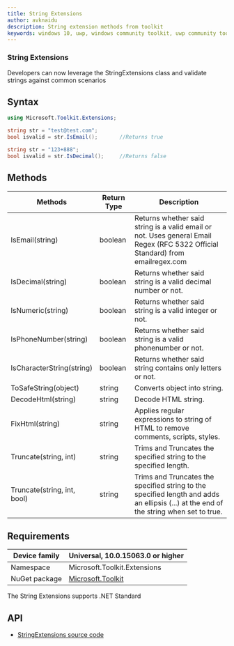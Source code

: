 ```yaml
---
title: String Extensions
author: avknaidu
description: String extension methods from toolkit
keywords: windows 10, uwp, windows community toolkit, uwp community toolkit, uwp toolkit, Extensions, string
---
```


### String Extensions

Developers can now leverage the StringExtensions class and validate strings against common scenarios

## Syntax

```c#
using Microsoft.Toolkit.Extensions;

string str = "test@test.com";
bool isvalid = str.IsEmail();		//Returns true

string str = "123+888";
bool isvalid = str.IsDecimal();		//Returns false
```

## Methods

| Methods | Return Type | Description |
| -- | -- | -- |
| IsEmail(string) | boolean | Returns whether said string is a valid email or not. Uses general Email Regex (RFC 5322 Official Standard) from emailregex.com |
| IsDecimal(string) | boolean | Returns whether said string is a valid decimal number or not. |
| IsNumeric(string) | boolean | Returns whether said string is a valid integer or not. |
| IsPhoneNumber(string) | boolean | Returns whether said string is a valid phonenumber or not. |
| IsCharacterString(string) | boolean | Returns whether said string contains only letters or not. |
| ToSafeString(object) | string | Converts object into string. |
| DecodeHtml(string) | string | Decode HTML string. |
| FixHtml(string) | string | Applies regular expressions to string of HTML to remove comments, scripts, styles. |
| Truncate(string, int) | string | Trims and Truncates the specified string to the specified length. |
| Truncate(string, int, bool) | string | Trims and Truncates the specified string to the specified length and adds an ellipsis (...) at the end of the string when set to true. |

## Requirements

| Device family | Universal, 10.0.15063.0 or higher |
| --- | --- |
| Namespace | Microsoft.Toolkit.Extensions |
| NuGet package | [Microsoft.Toolkit](https://www.nuget.org/packages/Microsoft.Toolkit/) |

The String Extensions supports .NET Standard

## API

* [StringExtensions source code](https://github.com/Microsoft/WindowsCommunityToolkit//blob/master/Microsoft.Toolkit/Extensions/StringExtensions.cs)